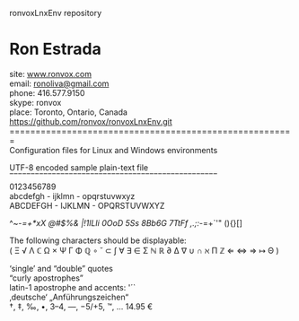 ronvoxLnxEnv repository

# Ron Estrada
site:   www.ronvox.com </br>
email:  ronoliva@gmail.com\
phone:  416.577.9150\
skype:  ronvox\
place:  Toronto, Ontario, Canada\
https://github.com/ronvox/ronvoxLnxEnv.git </br>
=======================================================\
Configuration files for Linux and Windows environments

UTF-8 encoded sample plain-text file\
‾‾‾‾‾‾‾‾‾‾‾‾‾‾‾‾‾‾‾‾‾‾‾‾‾‾‾‾‾‾‾‾‾‾‾‾‾‾‾‾‾‾‾‾‾‾‾‾‾\
0123456789\
abcdefgh - ijklmn - opqrstuvwxyz\
ABCDEFGH - IJKLMN - OPQRSTUVWXYZ

^~-_=+*xX @#$%& |!1lLIi 0OoD 5Ss 8Bb6G 7TtFf ,.;:_-=+`'" (){}[]

The following characters should be displayable:\
(  Ξ √ Λ ℂ Ω × Ψ Γ Φ ℚ ∘ ˘ ⊂ ∫ ∀ ∃ ∈ Σ ℕ ℝ ∂ Δ ∇ ∪ ∩ ℵ Π ℤ ⇐ ⇔ ⇒ ↦ Θ )

‘single’ and “double” quotes </br>
“curly apostrophes” </br>
latin-1 apostrophe and accents: '´` </br>
‚deutsche‘ „Anführungszeichen“ </br>
†, ‡, ‰, •, 3–4, —, −5/+5, ™, …  14.95 €
